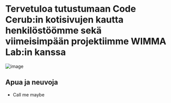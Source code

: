 # Tervetuloa tutustumaan Code Cerub:in kotisivujen kautta henkilöstöömme sekä viimeisimpään projektiimme WIMMA Lab:in kanssa

![image](https://gitlab.labranet.jamk.fi/ttc2070te2021s/S2021-AB5160/core/-/raw/master/assets/Tiimin_j%C3%A4senet1.2.jpg?inline=false)

## Apua ja neuvoja

* Call me maybe



